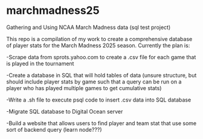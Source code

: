 # marchmadness25
Gathering and Using NCAA March Madness data (sql test project)

This repo is a compilation of my work to create a comprehensive database of player stats for the March Madness 2025 season.
Currently the plan is:


  -Scrape data from sprots.yahoo.com to create a .csv file for each game that is played in the tournament 

  
  -Create a database in SQL that will hold tables of data (unsure structure, but should include player stats by game such that a query can be run on a player who has played multiple games to get cumulative stats)

  
  -Write a .sh file to execute psql code to insert .csv data into SQL database

  
  -Migrate SQL database to Digital Ocean server

  
  -Build a website that allows users to find player and team stat that use some sort of backend query (learn node???)

  
